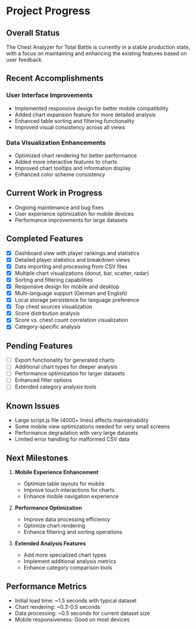 # Project Progress

## Overall Status

The Chest Analyzer for Total Battle is currently in a stable production state, with a focus on maintaining and enhancing the existing features based on user feedback.

## Recent Accomplishments

### User Interface Improvements
- Implemented responsive design for better mobile compatibility
- Added chart expansion feature for more detailed analysis
- Enhanced table sorting and filtering functionality
- Improved visual consistency across all views

### Data Visualization Enhancements
- Optimized chart rendering for better performance
- Added more interactive features to charts
- Improved chart tooltips and information display
- Enhanced color scheme consistency

## Current Work in Progress

- Ongoing maintenance and bug fixes
- User experience optimization for mobile devices
- Performance improvements for large datasets

## Completed Features

- [x] Dashboard view with player rankings and statistics
- [x] Detailed player statistics and breakdown views
- [x] Data importing and processing from CSV files
- [x] Multiple chart visualizations (donut, bar, scatter, radar)
- [x] Sorting and filtering capabilities
- [x] Responsive design for mobile and desktop
- [x] Multi-language support (German and English)
- [x] Local storage persistence for language preference
- [x] Top chest sources visualization
- [x] Score distribution analysis
- [x] Score vs. chest count correlation visualization
- [x] Category-specific analysis

## Pending Features

- [ ] Export functionality for generated charts
- [ ] Additional chart types for deeper analysis
- [ ] Performance optimization for larger datasets
- [ ] Enhanced filter options
- [ ] Extended category analysis tools

## Known Issues

- Large script.js file (4000+ lines) affects maintainability
- Some mobile view optimizations needed for very small screens
- Performance degradation with very large datasets
- Limited error handling for malformed CSV data

## Next Milestones

1. **Mobile Experience Enhancement**
   - Optimize table layouts for mobile
   - Improve touch interactions for charts
   - Enhance mobile navigation experience

2. **Performance Optimization**
   - Improve data processing efficiency
   - Optimize chart rendering
   - Enhance filtering and sorting operations

3. **Extended Analysis Features**
   - Add more specialized chart types
   - Implement additional analysis metrics
   - Enhance category comparison tools

## Performance Metrics

- Initial load time: ~1.5 seconds with typical dataset
- Chart rendering: ~0.3-0.5 seconds
- Data processing: ~0.5 seconds for current dataset size
- Mobile responsiveness: Good on most devices 